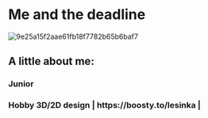 <h1> Me and the deadline </h1>

<!--
**Lesyalys/Lesyalys** is a ✨ _special_ ✨ repository because its `README.md` (this file) appears on your GitHub profile.-->

![9e25a15f2aae61fb18f7782b65b6baf7](https://github.com/user-attachments/assets/ae012678-354e-4495-9af8-859b19e757bd)

<h2>A little about me:</h2>
<h3>Junior</h3>
<h3>Hobby 3D/2D design | https://boosty.to/lesinka | </h3>



